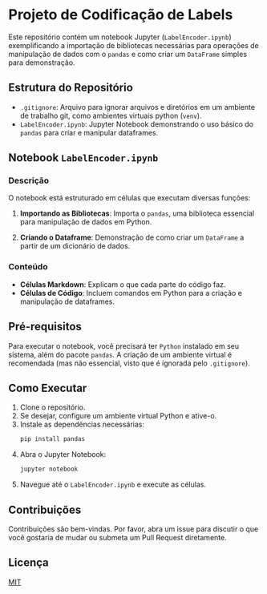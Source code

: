 # Projeto de Codificação de Labels

Este repositório contém um notebook Jupyter (`LabelEncoder.ipynb`) exemplificando a importação de bibliotecas necessárias para operações de manipulação de dados com o `pandas` e como criar um `DataFrame` simples para demonstração.

## Estrutura do Repositório

- `.gitignore`: Arquivo para ignorar arquivos e diretórios em um ambiente de trabalho git, como ambientes virtuais python (`venv`).
- `LabelEncoder.ipynb`: Jupyter Notebook demonstrando o uso básico do `pandas` para criar e manipular dataframes.

## Notebook `LabelEncoder.ipynb`

### Descrição

O notebook está estruturado em células que executam diversas funções:

1. **Importando as Bibliotecas**: Importa o `pandas`, uma biblioteca essencial para manipulação de dados em Python.

2. **Criando o Dataframe**: Demonstração de como criar um `DataFrame` a partir de um dicionário de dados.

### Conteúdo

- **Células Markdown**: Explicam o que cada parte do código faz.
- **Células de Código**: Incluem comandos em Python para a criação e manipulação de dataframes.

## Pré-requisitos

Para executar o notebook, você precisará ter `Python` instalado em seu sistema, além do pacote `pandas`. A criação de um ambiente virtual é recomendada (mas não essencial, visto que é ignorada pelo `.gitignore`).

## Como Executar

1. Clone o repositório.
2. Se desejar, configure um ambiente virtual Python e ative-o.
3. Instale as dependências necessárias:
   ```bash
   pip install pandas
   ```
4. Abra o Jupyter Notebook:
   ```bash
   jupyter notebook
   ```
5. Navegue até o `LabelEncoder.ipynb` e execute as células.

## Contribuições

Contribuições são bem-vindas. Por favor, abra um issue para discutir o que você gostaria de mudar ou submeta um Pull Request diretamente.

## Licença

[MIT](https://choosealicense.com/licenses/mit/)